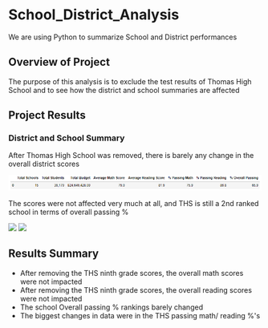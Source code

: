 # School_District_Analysis
We are using Python to summarize School and District performances

## Overview of Project
The purpose of this analysis is to exclude the test results of Thomas High School and to see how the district and school summaries are affected

## Project Results
### District and School Summary
After Thomas High School was removed, there is barely any change in the overall district scores

![DistrictSummary](/School_District_Analysis/Resources/DistrictSummary.PNG)

The scores were not affected very much at all, and THS is still a 2nd ranked school in terms of overall passing %

![](School_District_Analysis/School_District_Analysis/Resources/SchoolSummary.PNG)
![](School_District_Analysis/School_District_Analysis/Resources/rankings.PNG)


## Results Summary
  - After removing the THS ninth grade scores, the overall math scores were not impacted
  - After removing the THS ninth grade scores, the overall reading scores were not impacted
  - The school Overall passing % rankings barely changed 
  - The biggest changes in data were in the THS passing math/ reading %'s
